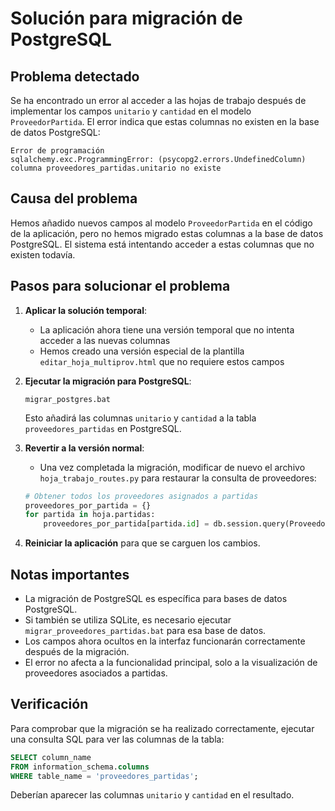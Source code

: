 # Solución para migración de PostgreSQL

## Problema detectado

Se ha encontrado un error al acceder a las hojas de trabajo después de implementar los campos `unitario` y `cantidad` en el modelo `ProveedorPartida`. El error indica que estas columnas no existen en la base de datos PostgreSQL:

```
Error de programación
sqlalchemy.exc.ProgrammingError: (psycopg2.errors.UndefinedColumn) columna proveedores_partidas.unitario no existe
```

## Causa del problema

Hemos añadido nuevos campos al modelo `ProveedorPartida` en el código de la aplicación, pero no hemos migrado estas columnas a la base de datos PostgreSQL. El sistema está intentando acceder a estas columnas que no existen todavía.

## Pasos para solucionar el problema

1. **Aplicar la solución temporal**:
   - La aplicación ahora tiene una versión temporal que no intenta acceder a las nuevas columnas
   - Hemos creado una versión especial de la plantilla `editar_hoja_multiprov.html` que no requiere estos campos

2. **Ejecutar la migración para PostgreSQL**:
   ```
   migrar_postgres.bat
   ```
   Esto añadirá las columnas `unitario` y `cantidad` a la tabla `proveedores_partidas` en PostgreSQL.

3. **Revertir a la versión normal**:
   - Una vez completada la migración, modificar de nuevo el archivo `hoja_trabajo_routes.py` para restaurar la consulta de proveedores:

   ```python
   # Obtener todos los proveedores asignados a partidas
   proveedores_por_partida = {}
   for partida in hoja.partidas:
       proveedores_por_partida[partida.id] = db.session.query(ProveedorPartida).filter_by(id_partida=partida.id).all()
   ```

4. **Reiniciar la aplicación** para que se carguen los cambios.

## Notas importantes

- La migración de PostgreSQL es específica para bases de datos PostgreSQL.
- Si también se utiliza SQLite, es necesario ejecutar `migrar_proveedores_partidas.bat` para esa base de datos.
- Los campos ahora ocultos en la interfaz funcionarán correctamente después de la migración.
- El error no afecta a la funcionalidad principal, solo a la visualización de proveedores asociados a partidas.

## Verificación

Para comprobar que la migración se ha realizado correctamente, ejecutar una consulta SQL para ver las columnas de la tabla:

```sql
SELECT column_name 
FROM information_schema.columns 
WHERE table_name = 'proveedores_partidas';
```

Deberían aparecer las columnas `unitario` y `cantidad` en el resultado.

